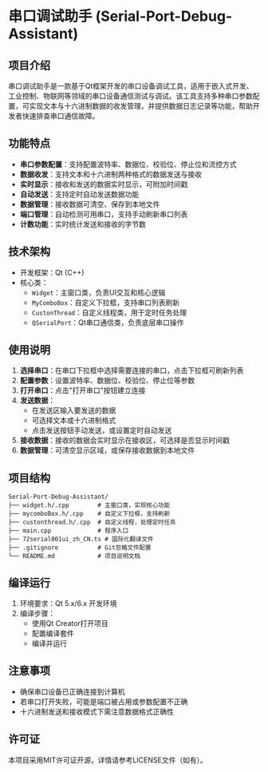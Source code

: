 # 串口调试助手 (Serial-Port-Debug-Assistant)

## 项目介绍

串口调试助手是一款基于Qt框架开发的串口设备调试工具，适用于嵌入式开发、工业控制、物联网等领域的串口设备通信测试与调试。该工具支持多种串口参数配置，可实现文本与十六进制数据的收发管理，并提供数据日志记录等功能，帮助开发者快速排查串口通信故障。

## 功能特点

- **串口参数配置**：支持配置波特率、数据位、校验位、停止位和流控方式
- **数据收发**：支持文本和十六进制两种格式的数据发送与接收
- **实时显示**：接收和发送的数据实时显示，可附加时间戳
- **自动发送**：支持定时自动发送数据功能
- **数据管理**：接收数据可清空、保存到本地文件
- **端口管理**：自动检测可用串口，支持手动刷新串口列表
- **计数功能**：实时统计发送和接收的字节数

## 技术架构

- 开发框架：Qt (C++)
- 核心类：
  - `Widget`：主窗口类，负责UI交互和核心逻辑
  - `MyComboBox`：自定义下拉框，支持串口列表刷新
  - `CustonThread`：自定义线程类，用于定时任务处理
  - `QSerialPort`：Qt串口通信类，负责底层串口操作

## 使用说明

1. **选择串口**：在串口下拉框中选择需要连接的串口，点击下拉框可刷新列表
2. **配置参数**：设置波特率、数据位、校验位、停止位等参数
3. **打开串口**：点击"打开串口"按钮建立连接
4. **发送数据**：
   - 在发送区输入要发送的数据
   - 可选择文本或十六进制格式
   - 点击发送按钮手动发送，或设置定时自动发送
5. **接收数据**：接收的数据会实时显示在接收区，可选择是否显示时间戳
6. **数据管理**：可清空显示区域，或保存接收数据到本地文件

## 项目结构

```
Serial-Port-Debug-Assistant/
├── widget.h/.cpp        # 主窗口类，实现核心功能
├── mycomboBox.h/.cpp    # 自定义下拉框，支持刷新
├── custonthread.h/.cpp  # 自定义线程，处理定时任务
├── main.cpp             # 程序入口
├── 72serial001ui_zh_CN.ts # 国际化翻译文件
├── .gitignore           # Git忽略文件配置
└── README.md            # 项目说明文档
```

## 编译运行

1. 环境要求：Qt 5.x/6.x 开发环境
2. 编译步骤：
   - 使用Qt Creator打开项目
   - 配置编译套件
   - 编译并运行

## 注意事项

- 确保串口设备已正确连接到计算机
- 若串口打开失败，可能是端口被占用或参数配置不正确
- 十六进制发送和接收模式下需注意数据格式正确性

## 许可证

本项目采用MIT许可证开源，详情请参考LICENSE文件（如有）。
